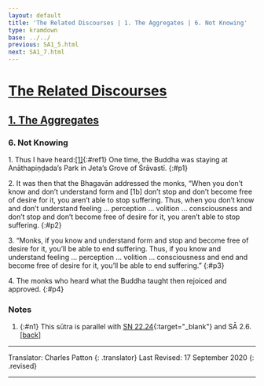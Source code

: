 ```yaml
---
layout: default
title: 'The Related Discourses | 1. The Aggregates | 6. Not Knowing'
type: kramdown
base: ../../
previous: SA1_5.html
next: SA1_7.html
---
```


# [The Related Discourses](../index.html)
## [1. The Aggregates](index.html)
### 6. Not Knowing

1\. Thus I have heard:[\[1\]](#n1){:#ref1} One time, the Buddha was staying at Anāthapiṇḍada’s Park in Jeta’s Grove of Śrāvastī.
{:#p1}

2\. It was then that the Bhagavān addressed the monks, “When you don’t know and don’t understand form and [1b] don’t stop and don’t become free of desire for it, you aren’t able to stop suffering. Thus, when you don’t know and don’t understand feeling … perception … volition … consciousness and don’t stop and don’t become free of desire for it, you aren’t able to stop suffering.
{:#p2}

3\. “Monks, if you know and understand form and stop and become free of desire for it, you’ll be able to end suffering. Thus, if you know and understand feeling … perception … volition … consciousness and end and become free of desire for it, you’ll be able to end suffering.”
{:#p3}

4\. The monks who heard what the Buddha taught then rejoiced and approved.
{:#p4}

### Notes
1. {:#n1} This sūtra is parallel with [SN 22.24](https://suttacentral.net/sn22.24){:target="_blank"} and SĀ 2.6. [\[back\]](#ref1)

---

Translator: Charles Patton
{: .translator}
Last Revised: 17 September 2020
{: .revised}

---
